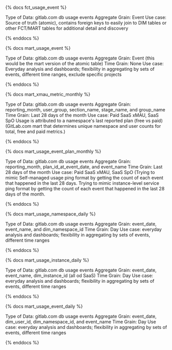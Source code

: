 {% docs fct_usage_event %}

Type of Data: gitlab.com db usage events
Aggregate Grain: Event
Use case: Source of truth (atomic), contains foreign keys to easily join to DIM tables or other FCT/MART tables for additional detail and discovery

{% enddocs %}


{% docs mart_usage_event %}

Type of Data: gitlab.com db usage events
Aggregate Grain: Event (this would be the mart version of the atomic table)
Time Grain: None
Use case: Everyday analysis and dashboards; flexibility in aggregating by sets of events, different time ranges, exclude specific projects

{% enddocs %}


{% docs mart_xmau_metric_monthly %}

Type of Data: gitlab.com db usage events
Aggregate Grain: reporting_month, user_group, section_name, stage_name, and group_name
Time Grain: Last 28 days of the month
Use case: Paid SaaS xMAU, SaaS SpO
Usage is attributed to a namespace's last reported plan (free vs paid)
(GitLab.com mart that determines unique namespace and user counts for total, free and paid metrics.)

{% enddocs %}

{% docs mart_usage_event_plan_monthly %}

Type of Data: gitlab.com db usage events
Aggregate Grain: reporting_month, plan_id_at_event_date, and event_name
Time Grain: Last 28 days of the month
Use case: Paid SaaS xMAU, SaaS SpO
(Trying to mimic Self-managed usage ping format by getting the count of each event that happened in the last 28 days.
Trying to mimic instance-level service ping format by getting the count of each event that happened in the last 28 days of the month.

{% enddocs %}

{% docs mart_usage_namespace_daily %}

Type of Data: gitlab.com db usage events
Aggregate Grain: event_date, event_name, and dim_namespace_id
Time Grain: Day
Use case: everyday analysis and dashboards; flexibility in aggregating by sets of events, different time ranges

{% enddocs %}


{% docs mart_usage_instance_daily %}

Type of Data: gitlab.com db usage events
Aggregate Grain: event_date, event_name, dim_instance_id (all od SaaS)
Time Grain: Day
Use case: everyday analysis and dashboards; flexibility in aggregating by sets of events, different time ranges

{% enddocs %}


{% docs mart_usage_event_daily %}

Type of Data: gitlab.com db usage events
Aggregate Grain: event_date, dim_user_id, dim_namespace_id, and event_name
Time Grain: Day
Use case: everyday analysis and dashboards; flexibility in aggregating by sets of events, different time ranges

{% enddocs %}
